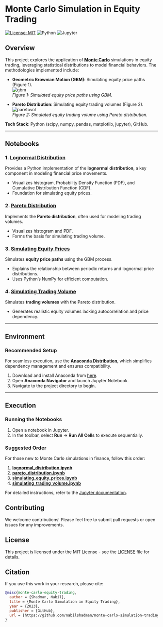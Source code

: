 # Monte Carlo Simulation in Equity Trading 

[![License: MIT](https://img.shields.io/badge/License-MIT-yellow.svg)](https://opensource.org/licenses/MIT)
![Python](https://img.shields.io/badge/python-3.x-blue.svg)
![Jupyter](https://img.shields.io/badge/Jupyter-Notebook-orange.svg)

## Overview
This project explores the application of [**Monte Carlo**](https://en.wikipedia.org/wiki/Monte_Carlo_method) simulations in equity trading, leveraging statistical distributions to model financial behaviors. The methodologies implemented include:  

- **Geometric Brownian Motion (GBM)**: Simulating equity price paths (Figure 1).  
  ![gbm](https://github.com/nabilshadman/monte-carlo-simulation-trading/assets/13073461/330c43b3-b4fa-44ba-9338-aa553b9825fc)  
  *Figure 1: Simulated equity price paths using GBM.*  

- **Pareto Distribution**: Simulating equity trading volumes (Figure 2).  
  ![paretovol](https://github.com/nabilshadman/monte-carlo-simulation-trading/assets/13073461/6a9cfa5b-3fec-4933-af23-df0b27672be9)  
  *Figure 2: Simulated equity trading volume using Pareto distribution.*  

**Tech Stack**: Python (scipy, numpy, pandas, matplotlib, jupyter), GitHub.

---

## Notebooks  

### 1. [**Lognormal Distribution**](https://github.com/nabilshadman/monte-carlo-simulation-equity-trading/blob/main/lognormal_distribution.ipynb)  
Provides a Python implementation of the **lognormal distribution**, a key component in modeling financial price movements.  
- Visualizes histogram, Probability Density Function (PDF), and Cumulative Distribution Function (CDF).  
- Foundation for simulating equity prices.  

### 2. [**Pareto Distribution**](https://github.com/nabilshadman/monte-carlo-simulation-equity-trading/blob/main/pareto_distribution.ipynb)  
Implements the **Pareto distribution**, often used for modeling trading volumes.  
- Visualizes histogram and PDF.  
- Forms the basis for simulating trading volume.  

### 3. [**Simulating Equity Prices**](https://github.com/nabilshadman/monte-carlo-simulation-equity-trading/blob/main/simulating_equity_prices.ipynb)  
Simulates **equity price paths** using the GBM process.  
- Explains the relationship between periodic returns and lognormal price distributions.  
- Uses Python’s NumPy for efficient computation.  

### 4. [**Simulating Trading Volume**](https://github.com/nabilshadman/monte-carlo-simulation-equity-trading/blob/main/simulating_trading_volume.ipynb)  
Simulates **trading volumes** with the Pareto distribution.  
- Generates realistic equity volumes lacking autocorrelation and price dependency.  

---

## Environment  

### Recommended Setup  
For seamless execution, use the [**Anaconda Distribution**](https://docs.anaconda.com/free/anaconda/index.html), which simplifies dependency management and ensures compatibility.  

1. Download and install Anaconda from [here](https://www.anaconda.com/download).  
2. Open **Anaconda Navigator** and launch Jupyter Notebook.  
3. Navigate to the project directory to begin.  

---

## Execution  

### Running the Notebooks  
1. Open a notebook in Jupyter.  
2. In the toolbar, select **Run** → **Run All Cells** to execute sequentially.  

### Suggested Order  
For those new to Monte Carlo simulations in finance, follow this order:  
1. [**lognormal_distribution.ipynb**](https://github.com/nabilshadman/monte-carlo-simulation-equity-trading/blob/main/lognormal_distribution.ipynb)  
2. [**pareto_distribution.ipynb**](https://github.com/nabilshadman/monte-carlo-simulation-equity-trading/blob/main/pareto_distribution.ipynb)  
3. [**simulating_equity_prices.ipynb**](https://github.com/nabilshadman/monte-carlo-simulation-equity-trading/blob/main/simulating_equity_prices.ipynb)  
4. [**simulating_trading_volume.ipynb**](https://github.com/nabilshadman/monte-carlo-simulation-equity-trading/blob/main/simulating_trading_volume.ipynb)  

For detailed instructions, refer to the [Jupyter documentation](https://docs.jupyter.org/en/latest/).  

## Contributing

We welcome contributions! Please feel free to submit pull requests or open issues for any improvements.

## License

This project is licensed under the MIT License - see the [LICENSE](./LICENSE.txt) file for details. 

## Citation  

If you use this work in your research, please cite:  

```bibtex
@misc{monte-carlo-equity-trading,
  author = {Shadman, Nabil},
  title = {Monte Carlo Simulation in Equity Trading},
  year = {2023},
  publisher = {GitHub},
  url = {https://github.com/nabilshadman/monte-carlo-simulation-trading}
}
```
